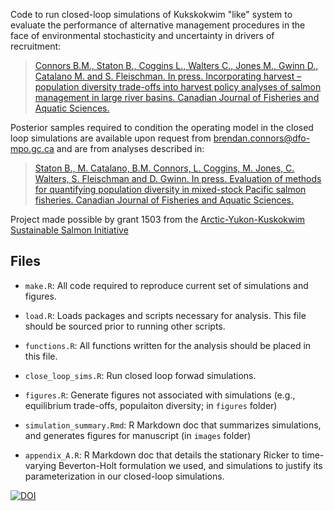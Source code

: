 Code to run closed-loop simulations of Kukskokwim "like" system to evaluate the performance of alternative management procedures in the face of environmental stochasticity and uncertainty in drivers of recruitment:

>[Connors B.M., Staton B., Coggins L., Walters C., Jones M., Gwinn D., Catalano M. and S. Fleischman. In press. Incorporating harvest – population diversity trade-offs into harvest policy analyses of salmon management in large river basins. Canadian Journal of Fisheries and Aquatic Sciences.](https://doi.org/10.1139/cjfas-2019-0282)

Posterior samples required to condition the operating model in the closed loop simulations are available upon request from brendan.connors@dfo-mpo.gc.ca and are from analyses described in:

>[Staton B., M. Catalano, B.M. Connors, L. Coggins, M. Jones, C. Walters, S. Fleischman and D. Gwinn. In press. Evaluation of methods for quantifying population diversity in mixed-stock Pacific salmon fisheries. Canadian Journal of Fisheries and Aquatic Sciences.]( https://doi.org/10.1139/cjfas-2019-0281)

Project made possible by grant 1503 from the [Arctic-Yukon-Kuskokwim Sustainable Salmon Initiative](https://www.aykssi.org/)

## Files
- `make.R`: All code required to reproduce current set of simulations and figures.

- `load.R`: Loads packages and scripts necessary for analysis. This file should be sourced prior to running other scripts.

- `functions.R`: All functions written for the analysis should be placed in this file.
  
- `close_loop_sims.R`: Run closed loop forwad simulations.

- `figures.R`: Generate figures not associated with simulations (e.g., equilibrium trade-offs, populaiton diversity; in `figures` folder)
  
- `simulation_summary.Rmd`: R Markdown doc that summarizes simulations, and generates figures for manuscript (in `images` folder)

- `appendix_A.R`: R Markdown doc that details the stationary Ricker to time-varying Beverton-Holt formulation we used, and simulations to justify its parameterization in our closed-loop simulations. 


[![DOI](https://zenodo.org/badge/195446721.svg)](https://zenodo.org/badge/latestdoi/195446721)
